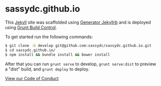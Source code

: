 sassydc.github.io
=================

This [Jekyll](http://jekyllrb.com) site was scaffolded using [Generator Jekyllrb](https://github.com/robwierzbowski/generator-jekyllrb) and is deployed using [Grunt Build Control](https://github.com/robwierzbowski/grunt-build-control).

To get started run the following commands:

``` bash
$ git clone -b develop git@github.com:sassydc/sassydc.github.io.git
$ cd sassydc.github.io/
$ npm install && bundle install && bower install
```

After that you can run `grunt serve` to develop, `grunt serve:dist` to preview a "dist" build, and `grunt deploy` to deploy.

[View our Code of Conduct](https://github.com/sassydc/sassydc.github.io/blob/develop/code-of-conduct.md)